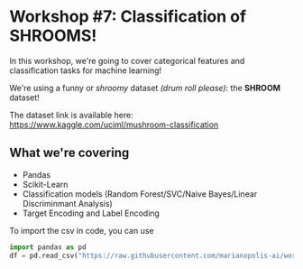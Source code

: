 # Workshop #7: Classification of SHROOMS!
In this workshop, we're going to cover categorical features and classification tasks for machine learning!

We're using a funny or *shroomy* dataset *(drum roll please)*: the **SHROOM** dataset!

The dataset link is available here: https://www.kaggle.com/uciml/mushroom-classification

## What we're covering
- Pandas
- Scikit-Learn
- Classification models (Random Forest/SVC/Naive Bayes/Linear Discriminmant Analysis)
- Target Encoding and Label Encoding
  
To import the csv in code, you can use 
```py
import pandas as pd
df = pd.read_csv("https://raw.githubusercontent.com/marianopolis-ai/workshop-code/master/7-pandas-sklearn-shroom/mushrooms.csv")
```